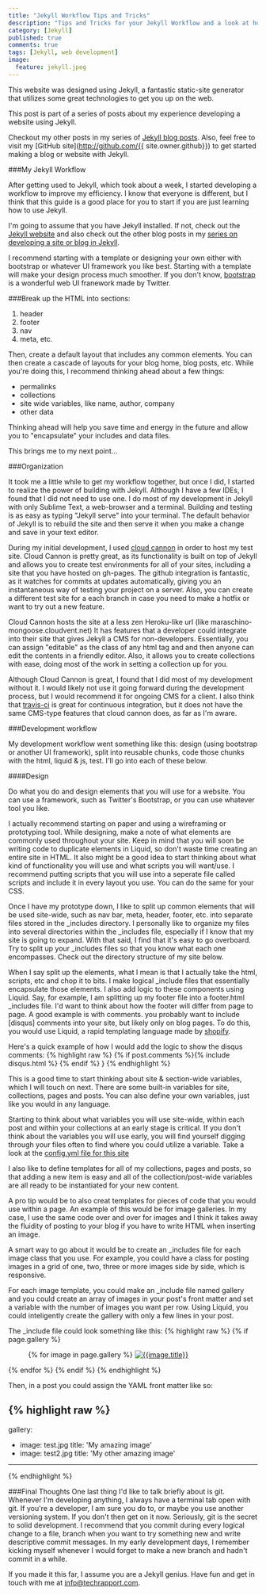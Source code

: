 ```yaml
---
title: "Jekyll Workflow Tips and Tricks"
description: "Tips and Tricks for your Jekyll Workflow and a look at how I do things"
category: [Jekyll]
published: true
comments: true
tags: [Jekyll, web development]
image: 
  feature: jekyll.jpeg
---
```


This website was designed using Jekyll, a fantastic static-site generator that utilizes some great technologies to get you up on the web. 

This post is part of a series of posts about my experience developing a website using Jekyll. 

Checkout my other posts in my series of [Jekyll blog posts](/blog/categories/#Jekyll). Also, feel free to visit my [GitHub site](http://github.com/{{ site.owner.github}}) to get started making a blog or website with Jekyll. 

###My Jekyll Workflow

After getting used to Jekyll, which took about a week, I started developing a workflow to improve my efficiency. I know that everyone is different, but I think that this guide is a good place for you to start if you are just learning how to use Jekyll. 

I'm going to assume that you have Jekyll installed. If not, check out the [Jekyll website](http://jekyllrb.com) and also check out the other blog posts in my [series on developing a site or blog in Jekyll]({{site.url}}/blog/categories#jekyll). 

I recommend starting with a template or designing your own either with bootstrap or whatever UI framework you like best. Starting with a template will make your design process much smoother. If you don't know, [bootstrap](http://getbootstrap.com) is a wonderful web UI franework made by Twitter. 

###Break up the HTML into sections:
1. header
2. footer
3. nav
4. meta, etc. 

Then, create a default layout that includes any common elements. You can then create a cascade of layouts for your blog home, blog posts, etc. While you're doing this, I recommend thinking ahead about a few things:
 * permalinks
 * collections
 * site wide variables, like name, author, company
* other data

Thinking ahead will help you save time and energy in the future and allow you to "encapsulate" your includes and data files.

This brings me to my next point...

###Organization

It took me a little while to get my workflow together, but once I did, I started to realize the power of building with Jekyll.  Although I have a few IDEs, I found that I did not need to use one.  I do most of my development in Jekyll with only Sublime Text, a web-browser and a terminal. Building and testing is as easy as typing "Jekyll serve" into your terminal. The default behavior of Jekyll is to rebuild the site and then serve it when you make a change and save in your text editor. 

During my initial development, I used [cloud cannon](http://cloudcannon.com) in order to host my test site.  Cloud Cannon is pretty great, as its functionality is built on top of Jekyll and allows you to create test environments for all of your sites, including a site that you have hosted on gh-pages. The github integration is fantastic, as it watches for commits at updates automatically, giving you an instantaneous way of testing your project on a server.  Also, you can create a different test site for a each branch in case you need to make a hotfix or want to try out a new feature. 

Cloud Cannon hosts the site at a less zen Heroku-like url (like maraschino-mongoose.cloudvent.net)  It has features that a developer could integrate into their site that gives Jekyll a CMS for non-developers. Essentially, you can assign "editable" as the class of any html tag and and then anyone can edit the contents in a friendly editor. Also, it allows you to create collections with ease, doing most of the work in setting a collection up for you. 

Although Cloud Cannon is great, I found that I did most of my development without it. I would likely not use it going forward during the development process, but I would recommend it for ongoing CMS for a client. I also think that [travis-ci](http://travis-ci.org) is great for continuous integration, but it does not have the same CMS-type features that cloud cannon does, as far as I'm aware. 

###Development workflow 

My development workflow went something like this: design (using bootstrap or another UI framework), split into reusable chunks, code those chunks with the html, liquid & js, test. I'll go into each of these below. 

####Design

Do what you do and design elements that you will use for a website. You can use a framework, such as Twitter's Bootstrap, or you can use whatever tool you like.  

I actually recommend starting on paper and using a wireframing or prototyping tool. While designing, make a note of what elements are commonly used throughout your site.  Keep in mind that you will soon be writing code to duplicate elements in Liquid, so don't waste time creating an entire site in HTML. It also might be a good idea to start thinking about what kind of functionality you will use and what scripts you will want/use. I recommend putting scripts that you will use into a seperate file called scripts and include it in every layout you use.  You can do the same for your CSS. 

Once I have my prototype down, I like to split up common elements that will be used site-wide, such as nav bar, meta, header, footer, etc. into separate files stored in the _includes directory. I personally like to organize my files into several directories within the _includes file, especially if I know that my site is going to expand.  With that said, I find that it's easy to go overboard. Try to split up your _includes files so that you know what each one encompasses. Check out the directory structure of my site below.

When I say split up the elements, what I mean is that I actually take the html, scripts, etc and chop it to bits. I make logical _include files that essentially encapsulate those elements. I also add logic to these components using Liquid. Say, for example, I am splitting up my footer file into a footer.html _includes file. I'd want to think about how the footer will differ from page to page. A good example is with comments. you probably want to include [disqus] comments into your site, but likely only on blog pages. To do this, you would use Liquid, a rapid templating language made by [shopify](http://shopify.com).

Here's a quick example of how I would add the logic to show the disqus comments:
{% highlight raw %}
	{% if post.comments %}{% include disqus.html %} {% endif %}
}
{% endhighlight %}

This is a good time to start thinking about site & section-wide variables, which I will touch on next. There are some built-in variables for site, collections, pages and posts. You can also define your own variables, just like you would in any language. 

Starting to think about what variables you will use site-wide, within each post and within your collections at an early stage is critical. If you don't think about the variables you will use early, you will find yourself digging through your files often to find where you could utilize a variable. Take a look at the [config.yml file for this site](https://github.com/TechRapport/techrapport.github.io/blob/new_blog_theme/_config.yml)

I also like to define templates for all of my collections, pages and posts, so that adding a new item is easy and all of the collection/post-wide variables are all ready to be instantiated for your new content. 

A pro tip would be to also creat templates for pieces of code that you would use within a page. An example of this would be for image galleries. In my case, I use the same code over and over for images and I think it takes away the fluidity of posting to your blog if you have to write HTML when inserting an image. 

A smart way to go about it would be to create an _includes file for each image class that you use. For example, you could have a class for posting images in a grid of one, two, three or more images side by side, which is responsive.  

For each image template, you could make an _include file named gallery and you could create an array of images in your post's front matter and set a variable with the number of images you want per row. Using Liquid, you could inteligently create the gallery with only a few lines in your post. 

The _include file could look something like this:
{% highlight raw %}
{% if page.gallery %}
<figure class="two center">
{% for image in page.gallery %}
	<a href="{{site.blog_image_path}}{{site.blog_image_path}}{{image.img}}"><img src="{{site.blog_image_path}}{{image.img}}" alt="{{image.title}}"></a>
</figure>
{% endfor %}
{% endif %}
{% endhighlight %}

Then, in a post you could assign the YAML front matter like so:

{% highlight raw %}
---
gallery:
  - image: test.jpg
    title: 'My amazing image'
  - image: test2.jpg
    title: 'My other amazing image'
---
{% endhighlight %}

###Final Thoughts
One last thing I'd like to talk briefly about is git. Whenever I'm developing anything, I always have a terminal tab open with git. If you're a developer, I am sure you do to, or maybe you use another versioning system. If you don't then get on it now. Seriously, git is the secret to solid development.  I recommend that you commit during every logical change to a file, branch when you want to try something new and write descriptive commit messages. In my early development days, I remember kicking myself whenever I would forget to make a new branch and hadn't commit in a while. 

If you made it this far, I assume you are a Jekyll genius. Have fun and get in touch with me at [info@techrapport.com](mailto:info@techrapport.com).